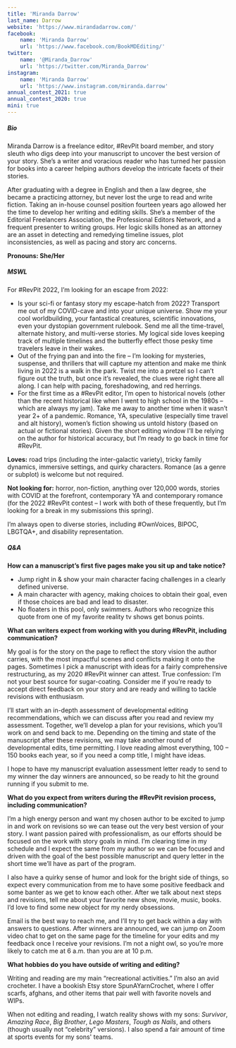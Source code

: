 ```yaml
---
title: 'Miranda Darrow'
last_name: Darrow
website: 'https://www.mirandadarrow.com/'
facebook:
    name: 'Miranda Darrow'
    url: 'https://www.facebook.com/BookMDEditing/'
twitter:
    name: '@Miranda_Darrow'
    url: 'https://twitter.com/Miranda_Darrow'
instagram:
    name: 'Miranda Darrow'
    url: 'https://www.instagram.com/miranda.darrow'
annual_contest_2021: true
annual_contest_2020: true
mini: true
---
```


##### Bio

Miranda Darrow is a freelance editor, #RevPit board member, and story sleuth who digs deep into your manuscript to uncover the best version of your story. She’s a writer and voracious reader who has turned her passion for books into a career helping authors develop the intricate facets of their stories.

After graduating with a degree in English and then a law degree, she became a practicing attorney, but never lost the urge to read and write fiction. Taking an in-house counsel position fourteen years ago allowed her the time to develop her writing and editing skills. She’s a member of the Editorial Freelancers Association, the Professional Editors Network, and a frequent presenter to writing groups. Her logic skills honed as an attorney are an asset in detecting and remedying timeline issues, plot inconsistencies, as well as pacing and story arc concerns.

**Pronouns: She/Her**

##### MSWL

For #RevPit 2022, I’m looking for an escape from 2022:

* Is your sci-fi or fantasy story my escape-hatch from 2022? Transport me out of my COVID-cave and into your unique universe. Show me your cool worldbuilding, your fantastical creatures, scientific innovations, even your dystopian government rulebook. Send me all the time-travel, alternate history, and multi-verse stories. My logical side loves keeping track of multiple timelines and the butterfly effect those pesky time travelers leave in their wakes.
* Out of the frying pan and into the fire – I’m looking for mysteries, suspense, and thrillers that will capture my attention and make me think living in 2022 is a walk in the park. Twist me into a pretzel so I can’t figure out the truth, but once it’s revealed, the clues were right there all along. I can help with pacing, foreshadowing, and red herrings.
* For the first time as a #RevPit editor, I’m open to historical novels (other than the recent historical like when I went to high school in the 1980s – which are always my jam). Take me away to another time when it wasn’t year 2+ of a pandemic. Romance, YA, speculative (especially time travel and alt history), women’s fiction showing us untold history (based on actual or fictional stories). Given the short editing window I’ll be relying on the author for historical accuracy, but I’m ready to go back in time for #RevPit.

**Loves:** road trips (including the inter-galactic variety), tricky family dynamics, immersive settings, and quirky characters. Romance (as a genre or subplot) is welcome but not required.

**Not looking for:** horror, non-fiction, anything over 120,000 words, stories with COVID at the forefront, contemporary YA and contemporary romance (for the 2022 #RevPit contest – I work with both of these frequently, but I’m looking for a break in my submissions this spring). 

I’m always open to diverse stories, including #OwnVoices, BIPOC, LBGTQA+, and disability representation.

##### Q&A

**How can a manuscript’s first five pages make you sit up and take notice?**

* Jump right in & show your main character facing challenges in a clearly defined universe.
* A main character with agency, making choices to obtain their goal, even if those choices are bad and lead to disaster.
* No floaters in this pool, only swimmers. Authors who recognize this quote from one of my favorite reality tv shows get bonus points.

**What can writers expect from working with you during #RevPit, including communication?**

My goal is for the story on the page to reflect the story vision the author carries, with the most impactful scenes and conflicts making it onto the pages. Sometimes I pick a manuscript with ideas for a fairly comprehensive restructuring, as my 2020 #RevPit winner can attest. True confession: I’m not your best source for sugar-coating. Consider me if you’re ready to accept direct feedback on your story and are ready and willing to tackle revisions with enthusiasm.

I’ll start with an in-depth assessment of developmental editing recommendations, which we can discuss after you read and review my assessment. Together, we’ll develop a plan for your revisions, which you’ll work on and send back to me. Depending on the timing and state of the manuscript after these revisions, we may take another round of developmental edits, time permitting. I love reading almost everything, 100 – 150 books each year, so if you need a comp title, I might have ideas. 

I hope to have my manuscript evaluation assessment letter ready to send to my winner the day winners are announced, so be ready to hit the ground running if you submit to me.

**What do you expect from writers during the #RevPit revision process, including communication?**

I’m a high energy person and want my chosen author to be excited to jump in and work on revisions so we can tease out the very best version of your story. I want passion paired with professionalism, as our efforts should be focused on the work with story goals in mind. I’m clearing time in my schedule and I expect the same from my author so we can be focused and driven with the goal of the best possible manuscript and query letter in the short time we’ll have as part of the program.

I also have a quirky sense of humor and look for the bright side of things, so expect every communication from me to have some positive feedback and some banter as we get to know each other. After we talk about next steps and revisions, tell me about your favorite new show, movie, music, books. I’d love to find some new object for my nerdy obsessions.

Email is the best way to reach me, and I’ll try to get back within a day with answers to questions. After winners are announced, we can jump on Zoom video chat to get on the same page for the timeline for your edits and my feedback once I receive your revisions. I’m not a night owl, so you’re more likely to catch me at 6 a.m. than you are at 10 p.m.
 
**What hobbies do you have outside of writing and editing?**

Writing and reading are my main “recreational activities.” I’m also an avid crocheter. I have a bookish Etsy store SpunAYarnCrochet, where I offer scarfs, afghans, and other items that pair well with favorite novels and WIPs.

When not editing and reading, I watch reality shows with my sons: _Survivor_, _Amazing Race_, _Big Brother_, _Lego Masters_, _Tough as Nails_, and others (though usually not “celebrity” versions). I also spend a fair amount of time at sports events for my sons' teams.